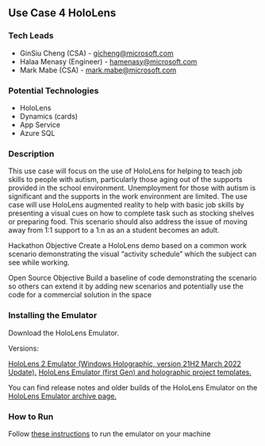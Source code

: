 ## Use Case 4 HoloLens 

### Tech Leads
- GinSiu Cheng (CSA) - gicheng@microsoft.com  
- Halaa Menasy (Engineer) - hamenasy@microsoft.com 
- Mark Mabe (CSA) - mark.mabe@microsoft.com

### Potential Technologies
- HoloLens
- Dynamics (cards)
- App Service
- Azure SQL



### Description
This use case will focus on the use of HoloLens for helping to teach job skills to people with autism, particularly those aging out of
the supports provided in the school environment. Unemployment for those with autism is significant and the supports in the work
environment are limited. The use case will use HoloLens augmented reality to help with basic job skills by presenting a visual cues
on how to complete task such as stocking shelves or preparing food. This scenario should also address the issue of moving away
from 1:1 support to a 1:n as an a student becomes an adult.

Hackathon Objective Create a HoloLens demo based on a common work scenario demonstrating the visual “activity schedule” which the subject can see
while working.

Open Source Objective Build a baseline of code demonstrating the scenario so others can extend it by adding new scenarios and potentially use the code
for a commercial solution in the space

### Installing the Emulator 

Download the HoloLens Emulator.

Versions:

[HoloLens 2 Emulator (Windows Holographic, version 21H2 March 2022 Update).](https://go.microsoft.com/fwlink/?linkid=2189132)
[HoloLens Emulator (first Gen) and holographic project templates.](https://go.microsoft.com/fwlink/?linkid=2065980)

You can find release notes and older builds of the HoloLens Emulator on the [HoloLens Emulator archive page.](https://docs.microsoft.com/en-us/windows/mixed-reality/develop/advanced-concepts/hololens-emulator-archive)

### How to Run 

Follow [these instructions](https://docs.microsoft.com/en-us/windows/mixed-reality/develop/advanced-concepts/using-the-hololens-emulator) to run the emulator on your machine
